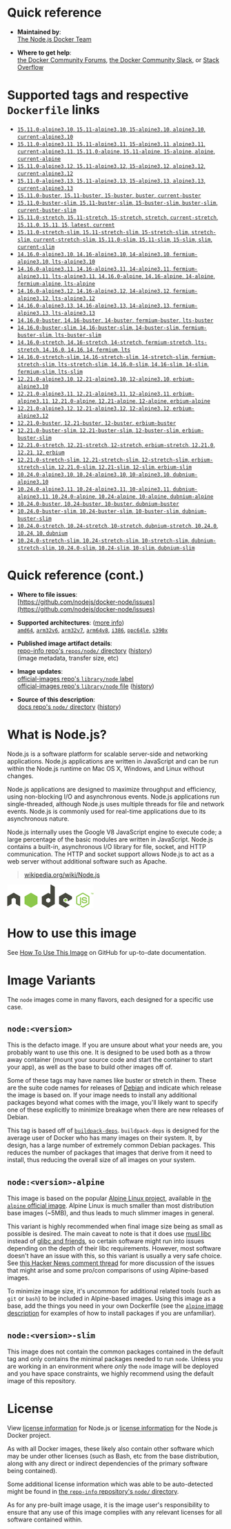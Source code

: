 <!--

********************************************************************************

WARNING:

    DO NOT EDIT "node/README.md"

    IT IS AUTO-GENERATED

    (from the other files in "node/" combined with a set of templates)

********************************************************************************

-->

# Quick reference

-	**Maintained by**:  
	[The Node.js Docker Team](https://github.com/nodejs/docker-node)

-	**Where to get help**:  
	[the Docker Community Forums](https://forums.docker.com/), [the Docker Community Slack](https://dockr.ly/slack), or [Stack Overflow](https://stackoverflow.com/search?tab=newest&q=docker)

# Supported tags and respective `Dockerfile` links

-	[`15.11.0-alpine3.10`, `15.11-alpine3.10`, `15-alpine3.10`, `alpine3.10`, `current-alpine3.10`](https://github.com/nodejs/docker-node/blob/8577344c3cf64d2e1a22cd6680491f7f14bc0fdc/15/alpine3.10/Dockerfile)
-	[`15.11.0-alpine3.11`, `15.11-alpine3.11`, `15-alpine3.11`, `alpine3.11`, `current-alpine3.11`, `15.11.0-alpine`, `15.11-alpine`, `15-alpine`, `alpine`, `current-alpine`](https://github.com/nodejs/docker-node/blob/8577344c3cf64d2e1a22cd6680491f7f14bc0fdc/15/alpine3.11/Dockerfile)
-	[`15.11.0-alpine3.12`, `15.11-alpine3.12`, `15-alpine3.12`, `alpine3.12`, `current-alpine3.12`](https://github.com/nodejs/docker-node/blob/8577344c3cf64d2e1a22cd6680491f7f14bc0fdc/15/alpine3.12/Dockerfile)
-	[`15.11.0-alpine3.13`, `15.11-alpine3.13`, `15-alpine3.13`, `alpine3.13`, `current-alpine3.13`](https://github.com/nodejs/docker-node/blob/8577344c3cf64d2e1a22cd6680491f7f14bc0fdc/15/alpine3.13/Dockerfile)
-	[`15.11.0-buster`, `15.11-buster`, `15-buster`, `buster`, `current-buster`](https://github.com/nodejs/docker-node/blob/8577344c3cf64d2e1a22cd6680491f7f14bc0fdc/15/buster/Dockerfile)
-	[`15.11.0-buster-slim`, `15.11-buster-slim`, `15-buster-slim`, `buster-slim`, `current-buster-slim`](https://github.com/nodejs/docker-node/blob/8577344c3cf64d2e1a22cd6680491f7f14bc0fdc/15/buster-slim/Dockerfile)
-	[`15.11.0-stretch`, `15.11-stretch`, `15-stretch`, `stretch`, `current-stretch`, `15.11.0`, `15.11`, `15`, `latest`, `current`](https://github.com/nodejs/docker-node/blob/8577344c3cf64d2e1a22cd6680491f7f14bc0fdc/15/stretch/Dockerfile)
-	[`15.11.0-stretch-slim`, `15.11-stretch-slim`, `15-stretch-slim`, `stretch-slim`, `current-stretch-slim`, `15.11.0-slim`, `15.11-slim`, `15-slim`, `slim`, `current-slim`](https://github.com/nodejs/docker-node/blob/8577344c3cf64d2e1a22cd6680491f7f14bc0fdc/15/stretch-slim/Dockerfile)
-	[`14.16.0-alpine3.10`, `14.16-alpine3.10`, `14-alpine3.10`, `fermium-alpine3.10`, `lts-alpine3.10`](https://github.com/nodejs/docker-node/blob/6e7d6511aba22da645ec21bd157a369a78794e6c/14/alpine3.10/Dockerfile)
-	[`14.16.0-alpine3.11`, `14.16-alpine3.11`, `14-alpine3.11`, `fermium-alpine3.11`, `lts-alpine3.11`, `14.16.0-alpine`, `14.16-alpine`, `14-alpine`, `fermium-alpine`, `lts-alpine`](https://github.com/nodejs/docker-node/blob/6e7d6511aba22da645ec21bd157a369a78794e6c/14/alpine3.11/Dockerfile)
-	[`14.16.0-alpine3.12`, `14.16-alpine3.12`, `14-alpine3.12`, `fermium-alpine3.12`, `lts-alpine3.12`](https://github.com/nodejs/docker-node/blob/6e7d6511aba22da645ec21bd157a369a78794e6c/14/alpine3.12/Dockerfile)
-	[`14.16.0-alpine3.13`, `14.16-alpine3.13`, `14-alpine3.13`, `fermium-alpine3.13`, `lts-alpine3.13`](https://github.com/nodejs/docker-node/blob/6e7d6511aba22da645ec21bd157a369a78794e6c/14/alpine3.13/Dockerfile)
-	[`14.16.0-buster`, `14.16-buster`, `14-buster`, `fermium-buster`, `lts-buster`](https://github.com/nodejs/docker-node/blob/6e7d6511aba22da645ec21bd157a369a78794e6c/14/buster/Dockerfile)
-	[`14.16.0-buster-slim`, `14.16-buster-slim`, `14-buster-slim`, `fermium-buster-slim`, `lts-buster-slim`](https://github.com/nodejs/docker-node/blob/6e7d6511aba22da645ec21bd157a369a78794e6c/14/buster-slim/Dockerfile)
-	[`14.16.0-stretch`, `14.16-stretch`, `14-stretch`, `fermium-stretch`, `lts-stretch`, `14.16.0`, `14.16`, `14`, `fermium`, `lts`](https://github.com/nodejs/docker-node/blob/6e7d6511aba22da645ec21bd157a369a78794e6c/14/stretch/Dockerfile)
-	[`14.16.0-stretch-slim`, `14.16-stretch-slim`, `14-stretch-slim`, `fermium-stretch-slim`, `lts-stretch-slim`, `14.16.0-slim`, `14.16-slim`, `14-slim`, `fermium-slim`, `lts-slim`](https://github.com/nodejs/docker-node/blob/6e7d6511aba22da645ec21bd157a369a78794e6c/14/stretch-slim/Dockerfile)
-	[`12.21.0-alpine3.10`, `12.21-alpine3.10`, `12-alpine3.10`, `erbium-alpine3.10`](https://github.com/nodejs/docker-node/blob/6e7d6511aba22da645ec21bd157a369a78794e6c/12/alpine3.10/Dockerfile)
-	[`12.21.0-alpine3.11`, `12.21-alpine3.11`, `12-alpine3.11`, `erbium-alpine3.11`, `12.21.0-alpine`, `12.21-alpine`, `12-alpine`, `erbium-alpine`](https://github.com/nodejs/docker-node/blob/6e7d6511aba22da645ec21bd157a369a78794e6c/12/alpine3.11/Dockerfile)
-	[`12.21.0-alpine3.12`, `12.21-alpine3.12`, `12-alpine3.12`, `erbium-alpine3.12`](https://github.com/nodejs/docker-node/blob/6e7d6511aba22da645ec21bd157a369a78794e6c/12/alpine3.12/Dockerfile)
-	[`12.21.0-buster`, `12.21-buster`, `12-buster`, `erbium-buster`](https://github.com/nodejs/docker-node/blob/6e7d6511aba22da645ec21bd157a369a78794e6c/12/buster/Dockerfile)
-	[`12.21.0-buster-slim`, `12.21-buster-slim`, `12-buster-slim`, `erbium-buster-slim`](https://github.com/nodejs/docker-node/blob/6e7d6511aba22da645ec21bd157a369a78794e6c/12/buster-slim/Dockerfile)
-	[`12.21.0-stretch`, `12.21-stretch`, `12-stretch`, `erbium-stretch`, `12.21.0`, `12.21`, `12`, `erbium`](https://github.com/nodejs/docker-node/blob/6e7d6511aba22da645ec21bd157a369a78794e6c/12/stretch/Dockerfile)
-	[`12.21.0-stretch-slim`, `12.21-stretch-slim`, `12-stretch-slim`, `erbium-stretch-slim`, `12.21.0-slim`, `12.21-slim`, `12-slim`, `erbium-slim`](https://github.com/nodejs/docker-node/blob/6e7d6511aba22da645ec21bd157a369a78794e6c/12/stretch-slim/Dockerfile)
-	[`10.24.0-alpine3.10`, `10.24-alpine3.10`, `10-alpine3.10`, `dubnium-alpine3.10`](https://github.com/nodejs/docker-node/blob/6e7d6511aba22da645ec21bd157a369a78794e6c/10/alpine3.10/Dockerfile)
-	[`10.24.0-alpine3.11`, `10.24-alpine3.11`, `10-alpine3.11`, `dubnium-alpine3.11`, `10.24.0-alpine`, `10.24-alpine`, `10-alpine`, `dubnium-alpine`](https://github.com/nodejs/docker-node/blob/6e7d6511aba22da645ec21bd157a369a78794e6c/10/alpine3.11/Dockerfile)
-	[`10.24.0-buster`, `10.24-buster`, `10-buster`, `dubnium-buster`](https://github.com/nodejs/docker-node/blob/6e7d6511aba22da645ec21bd157a369a78794e6c/10/buster/Dockerfile)
-	[`10.24.0-buster-slim`, `10.24-buster-slim`, `10-buster-slim`, `dubnium-buster-slim`](https://github.com/nodejs/docker-node/blob/6e7d6511aba22da645ec21bd157a369a78794e6c/10/buster-slim/Dockerfile)
-	[`10.24.0-stretch`, `10.24-stretch`, `10-stretch`, `dubnium-stretch`, `10.24.0`, `10.24`, `10`, `dubnium`](https://github.com/nodejs/docker-node/blob/6e7d6511aba22da645ec21bd157a369a78794e6c/10/stretch/Dockerfile)
-	[`10.24.0-stretch-slim`, `10.24-stretch-slim`, `10-stretch-slim`, `dubnium-stretch-slim`, `10.24.0-slim`, `10.24-slim`, `10-slim`, `dubnium-slim`](https://github.com/nodejs/docker-node/blob/6e7d6511aba22da645ec21bd157a369a78794e6c/10/stretch-slim/Dockerfile)

# Quick reference (cont.)

-	**Where to file issues**:  
	[https://github.com/nodejs/docker-node/issues](https://github.com/nodejs/docker-node/issues)

-	**Supported architectures**: ([more info](https://github.com/docker-library/official-images#architectures-other-than-amd64))  
	[`amd64`](https://hub.docker.com/r/amd64/node/), [`arm32v6`](https://hub.docker.com/r/arm32v6/node/), [`arm32v7`](https://hub.docker.com/r/arm32v7/node/), [`arm64v8`](https://hub.docker.com/r/arm64v8/node/), [`i386`](https://hub.docker.com/r/i386/node/), [`ppc64le`](https://hub.docker.com/r/ppc64le/node/), [`s390x`](https://hub.docker.com/r/s390x/node/)

-	**Published image artifact details**:  
	[repo-info repo's `repos/node/` directory](https://github.com/docker-library/repo-info/blob/master/repos/node) ([history](https://github.com/docker-library/repo-info/commits/master/repos/node))  
	(image metadata, transfer size, etc)

-	**Image updates**:  
	[official-images repo's `library/node` label](https://github.com/docker-library/official-images/issues?q=label%3Alibrary%2Fnode)  
	[official-images repo's `library/node` file](https://github.com/docker-library/official-images/blob/master/library/node) ([history](https://github.com/docker-library/official-images/commits/master/library/node))

-	**Source of this description**:  
	[docs repo's `node/` directory](https://github.com/docker-library/docs/tree/master/node) ([history](https://github.com/docker-library/docs/commits/master/node))

# What is Node.js?

Node.js is a software platform for scalable server-side and networking applications. Node.js applications are written in JavaScript and can be run within the Node.js runtime on Mac OS X, Windows, and Linux without changes.

Node.js applications are designed to maximize throughput and efficiency, using non-blocking I/O and asynchronous events. Node.js applications run single-threaded, although Node.js uses multiple threads for file and network events. Node.js is commonly used for real-time applications due to its asynchronous nature.

Node.js internally uses the Google V8 JavaScript engine to execute code; a large percentage of the basic modules are written in JavaScript. Node.js contains a built-in, asynchronous I/O library for file, socket, and HTTP communication. The HTTP and socket support allows Node.js to act as a web server without additional software such as Apache.

> [wikipedia.org/wiki/Node.js](https://en.wikipedia.org/wiki/Node.js)

![logo](https://raw.githubusercontent.com/docker-library/docs/01c12653951b2fe592c1f93a13b4e289ada0e3a1/node/logo.png)

# How to use this image

See [How To Use This Image](https://github.com/nodejs/docker-node/blob/master/README.md#how-to-use-this-image) on GitHub for up-to-date documentation.

# Image Variants

The `node` images come in many flavors, each designed for a specific use case.

## `node:<version>`

This is the defacto image. If you are unsure about what your needs are, you probably want to use this one. It is designed to be used both as a throw away container (mount your source code and start the container to start your app), as well as the base to build other images off of.

Some of these tags may have names like buster or stretch in them. These are the suite code names for releases of [Debian](https://wiki.debian.org/DebianReleases) and indicate which release the image is based on. If your image needs to install any additional packages beyond what comes with the image, you'll likely want to specify one of these explicitly to minimize breakage when there are new releases of Debian.

This tag is based off of [`buildpack-deps`](https://hub.docker.com/_/buildpack-deps/). `buildpack-deps` is designed for the average user of Docker who has many images on their system. It, by design, has a large number of extremely common Debian packages. This reduces the number of packages that images that derive from it need to install, thus reducing the overall size of all images on your system.

## `node:<version>-alpine`

This image is based on the popular [Alpine Linux project](https://alpinelinux.org), available in [the `alpine` official image](https://hub.docker.com/_/alpine). Alpine Linux is much smaller than most distribution base images (~5MB), and thus leads to much slimmer images in general.

This variant is highly recommended when final image size being as small as possible is desired. The main caveat to note is that it does use [musl libc](https://musl.libc.org) instead of [glibc and friends](https://www.etalabs.net/compare_libcs.html), so certain software might run into issues depending on the depth of their libc requirements. However, most software doesn't have an issue with this, so this variant is usually a very safe choice. See [this Hacker News comment thread](https://news.ycombinator.com/item?id=10782897) for more discussion of the issues that might arise and some pro/con comparisons of using Alpine-based images.

To minimize image size, it's uncommon for additional related tools (such as `git` or `bash`) to be included in Alpine-based images. Using this image as a base, add the things you need in your own Dockerfile (see the [`alpine` image description](https://hub.docker.com/_/alpine/) for examples of how to install packages if you are unfamiliar).

## `node:<version>-slim`

This image does not contain the common packages contained in the default tag and only contains the minimal packages needed to run `node`. Unless you are working in an environment where *only* the `node` image will be deployed and you have space constraints, we highly recommend using the default image of this repository.

# License

View [license information](https://github.com/nodejs/node/blob/master/LICENSE) for Node.js or [license information](https://github.com/nodejs/docker-node/blob/master/LICENSE) for the Node.js Docker project.

As with all Docker images, these likely also contain other software which may be under other licenses (such as Bash, etc from the base distribution, along with any direct or indirect dependencies of the primary software being contained).

Some additional license information which was able to be auto-detected might be found in [the `repo-info` repository's `node/` directory](https://github.com/docker-library/repo-info/tree/master/repos/node).

As for any pre-built image usage, it is the image user's responsibility to ensure that any use of this image complies with any relevant licenses for all software contained within.
